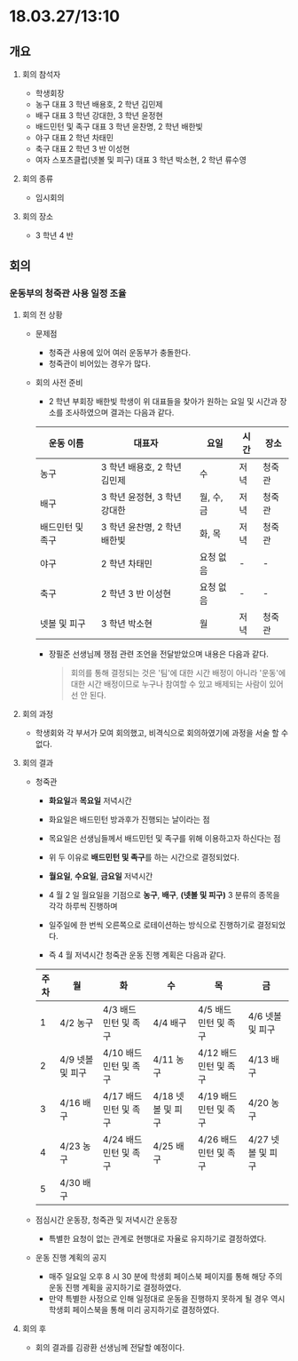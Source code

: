 # 18.03.27/13:10

## 개요

1.  회의 참석자

    * 학생회장
    * 농구 대표 3 학년 배용호, 2 학년 김민제
    * 배구 대표 3 학년 강대한, 3 학년 윤정현
    * 배드민턴 및 족구 대표 3 학년 윤찬명, 2 학년 배한빛
    * 야구 대표 2 학년 차태민
    * 축구 대표 2 학년 3 반 이성현
    * 여자 스포츠클럽(넷볼 및 피구) 대표 3 학년 박소현, 2 학년 류수영

2.  회의 종류

    * 임시회의

3.  회의 장소
    * 3 학년 4 반

## 회의

### 운동부의 청죽관 사용 일정 조율

1.  회의 전 상황

    * 문제점
      * 청죽관 사용에 있어 여러 운동부가 충돌한다.
      * 청죽관이 비어있는 경우가 많다.
    * 회의 사전 준비

      * 2 학년 부회장 배한빛 학생이 위 대표들을 찾아가 원하는 요일 및 시간과 장소를 조사하였으며 결과는 다음과 같다.

      | 운동 이름        | 대표자                       | 요일       | 시간 | 장소   |
      | ---------------- | ---------------------------- | ---------- | ---- | ------ |
      | 농구             | 3 학년 배용호, 2 학년 김민제 | 수         | 저녁 | 청죽관 |
      | 배구             | 3 학년 윤정현, 3 학년 강대한 | 월, 수, 금 | 저녁 | 청죽관 |
      | 배드민턴 및 족구 | 3 학년 윤찬명, 2 학년 배한빛 | 화, 목     | 저녁 | 청죽관 |
      | 야구             | 2 학년 차태민                | 요청 없음  | -    | -      |
      | 축구             | 2 학년 3 반 이성현           | 요청 없음  | -    | -      |
      | 넷볼 및 피구     | 3 학년 박소현                | 월         | 저녁 | 청죽관 |

      * 장필준 선생님께 쟁점 관련 조언을 전달받았으며 내용은 다음과 같다.
        > 회의를 통해 결정되는 것은 '팀'에 대한 시간 배정이 아니라 '운동'에 대한 시간 배정이므로 누구나 참여할 수 있고 배제되는 사람이 있어선 안 된다.

2.  회의 과정

    * 학생회와 각 부서가 모여 회의했고, 비격식으로 회의하였기에 과정을 서술 할 수 없다.

3.  회의 결과

    * 청죽관

      * **화요일**과 **목요일** 저녁시간

      * 화요일은 배드민턴 방과후가 진행되는 날이라는 점
      * 목요일은 선생님들께서 배드민턴 및 족구를 위해 이용하고자 하신다는 점
      * 위 두 이유로 **배드민턴 및 족구**를 하는 시간으로 결정되었다.

      * **월요일**, **수요일**, **금요일** 저녁시간

      * 4 월 2 일 월요일을 기점으로 **농구**, **배구**, **(넷볼 및 피구)** 3 분류의 종목을 각각 하루씩 진행하며
      * 일주일에 한 번씩 오른쪽으로 로테이션하는 방식으로 진행하기로 결정되었다.

      * 즉 4 월 저녁시간 청죽관 운동 진행 계획은 다음과 같다.

      | 주차 | 월               | 화                    | 수                | 목                    | 금                |
      | ---- | ---------------- | --------------------- | ----------------- | --------------------- | ----------------- |
      | 1    | 4/2 농구         | 4/3 배드민턴 및 족구  | 4/4 배구          | 4/5 배드민턴 및 족구  | 4/6 넷볼 및 피구  |
      | 2    | 4/9 넷볼 및 피구 | 4/10 배드민턴 및 족구 | 4/11 농구         | 4/12 배드민턴 및 족구 | 4/13 배구         |
      | 3    | 4/16 배구        | 4/17 배드민턴 및 족구 | 4/18 넷볼 및 피구 | 4/19 배드민턴 및 족구 | 4/20 농구         |
      | 4    | 4/23 농구        | 4/24 배드민턴 및 족구 | 4/25 배구         | 4/26 배드민턴 및 족구 | 4/27 넷볼 및 피구 |
      | 5    | 4/30 배구        |                       |                   |                       |                   |

    * 점심시간 운동장, 청죽관 및 저녁시간 운동장

      * 특별한 요청이 없는 관계로 현행대로 자율로 유지하기로 결정하였다.

    * 운동 진행 계획의 공지

      * 매주 일요일 오후 8 시 30 분에 학생회 페이스북 페이지를 통해 해당 주의 운동 진행 계획을 공지하기로 결정하였다.
      * 만약 특별한 사정으로 인해 일정대로 운동을 진행하지 못하게 될 경우 역시 학생회 페이스북을 통해 미리 공지하기로 결정하였다.

4.  회의 후

    * 회의 결과를 김광환 선생님께 전달할 예정이다.
